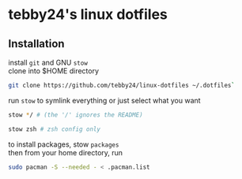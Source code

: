 # tebby24's linux dotfiles
## Installation
install `git` and GNU `stow`<br>
clone into $HOME directory
```bash
git clone https://github.com/tebby24/linux-dotfiles ~/.dotfiles`
```
run `stow` to symlink everything or just select what you want
```bash
stow */ # (the '/' ignores the README)
```
```bash
stow zsh # zsh config only
```
to install packages, stow `packages`<br>
then from your home directory, run
```bash
sudo pacman -S --needed - < .pacman.list
```
